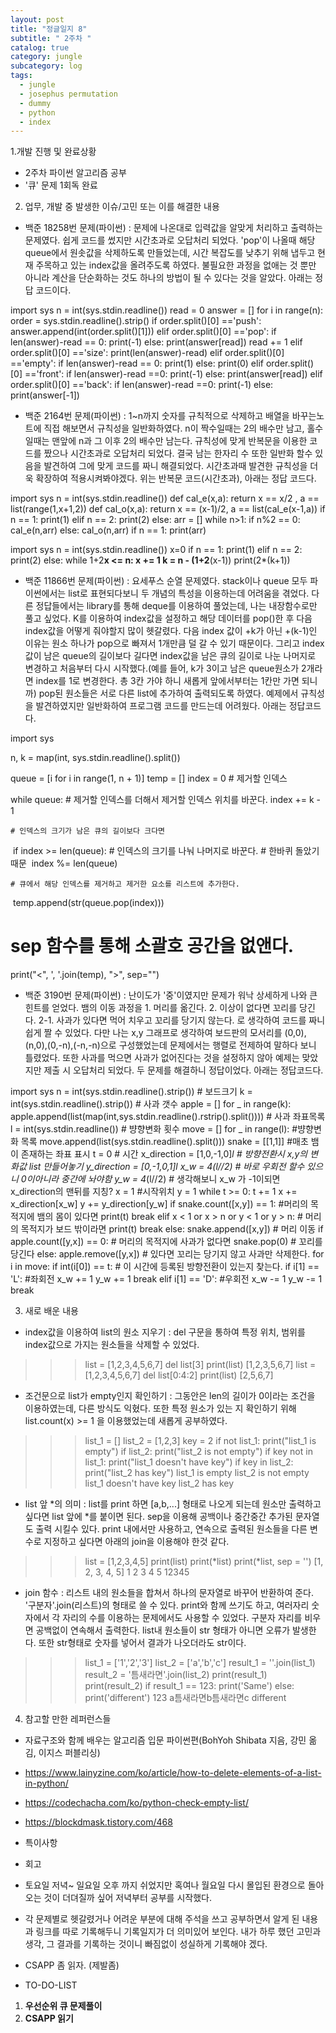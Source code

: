 ```yaml
---
layout: post
title: "정글일지 8"
subtitle: " 2주차 "
catalog: true
category: jungle
subcategory: log
tags:
  - jungle
  - josephus permutation
  - dummy
  - python
  - index
---
```


1.개발 진행 및 완료상황

- 2주차 파이썬 알고리즘 공부
- '큐' 문제 1회독 완료

2. 업무, 개발 중 발생한 이슈/고민 또는 이를 해결한 내용

- 백준 18258번 문제(파이썬) : 문제에 나온대로 입력값을 알맞게 처리하고 출력하는 문제였다. 쉽게 코드를 썼지만 시간초과로 오답처리 되었다. 'pop'이 나올때 해당 queue에서 원솟값을 삭제하도록 만들었는데, 시간 복잡도를 낮추기 위해 냅두고 현재 주목하고 있는 index값을 올려주도록 하였다. 불필요한 과정을 없애는 것 뿐만 아니라 계산을 단순화하는 것도 하나의 방법이 될 수 있다는 것을 알았다. 아래는 정답 코드이다.

import sys n = int(sys.stdin.readline()) read = 0 answer = [] for i in range(n): order = sys.stdin.readline().strip() if order.split()[0] =='push': answer.append(int(order.split()[1])) elif order.split()[0] =='pop': if len(answer)-read == 0: print(-1) else: print(answer[read]) read += 1 elif order.split()[0] =='size': print(len(answer)-read) elif order.split()[0] =='empty': if len(answer)-read == 0: print(1) else: print(0) elif order.split()[0] =='front': if len(answer)-read ==0: print(-1) else: print(answer[read]) elif order.split()[0] =='back': if len(answer)-read ==0: print(-1) else: print(answer[-1])

- 백준 2164번 문제(파이썬) : 1~n까지 숫자를 규칙적으로 삭제하고 배열을 바꾸는노트에 직접 해보면서 규칙성을 일반화하였다. n이 짝수일때는 2의 배수만 남고, 홀수일때는 맨앞에 n과 그 이후 2의 배수만 남는다. 규칙성에 맞게 반복문을 이용한 코드를 짰으나 시간초과로 오답처리 되었다. 결국 남는 한자리 수 또한 일반화 할수 있음을 발견하여 그에 맞게 코드를 짜니 해결되었다. 시간초과때 발견한 규칙성을 더욱 확장하여 적용시켜봐야겠다. 위는 반복문 코드(시간초과), 아래는 정답 코드다.

import sys n = int(sys.stdin.readline()) def cal_e(x,a): return x == x/2 , a == list(range(1,x+1,2)) def cal_o(x,a): return x == (x-1)/2, a == list(cal_e(x-1,a)) if n == 1: print(1) elif n == 2: print(2) else: arr = [] while n>1: if n%2 == 0: cal_e(n,arr) else: cal_o(n,arr) if n == 1: print(arr)

import sys n = int(sys.stdin.readline()) x=0 if n == 1: print(1) elif n == 2: print(2) else: while 1+2**x <= n: x += 1 k = n - (1+2**(x-1)) print(2\*(k+1))

- 백준 11866번 문제(파이썬) : 요세푸스 순열 문제였다. stack이나 queue 모두 파이썬에서는 list로 표현되다보니 두 개념의 특성을 이용하는데 어려움을 겪었다. 다른 정답들에서는 library를 통해 deque를 이용하여 풀었는데, 나는 내장함수로만 풀고 싶었다. K를 이용하여 index값을 설정하고 해당 데이터를 pop()한 후 다음 index값을 어떻게 줘야할지 많이 헷갈렸다. 다음 index 값이 +k가 아닌 +(k-1)인 이유는 원소 하나가 pop으로 빠져서 1개만큼 덜 갈 수 있기 때문이다. 그리고 index값이 남은 queue의 길이보다 길다면 index값을 남은 큐의 길이로 나눈 나머지로 변경하고 처음부터 다시 시작했다.(예를 들어, k가 3이고 남은 queue원소가 2개라면 index를 1로 변경한다. 총 3칸 가야 하니 새롭게 앞에서부터는 1칸만 가면 되니까) pop된 원소들은 서로 다른 list에 추가하여 출력되도록 하였다. 예제에서 규칙성을 발견하였지만 일반화하여 프로그램 코드를 만드는데 어려웠다. 아래는 정답코드다.

import sys

n, k = map(int, sys.stdin.readline().split())

queue = [i for i in range(1, n + 1)]
temp = []
index = 0 # 제거할 인덱스

while queue: # 제거할 인덱스를 더해서 제거할 인덱스 위치를 바꾼다.
​ index += k - 1

    # 인덱스의 크기가 남은 큐의 길이보다 크다면

​ if index >= len(queue): # 인덱스의 크기를 나눠 나머지로 바꾼다. # 한바퀴 돌았기 때문
​ index %= len(queue)

    # 큐에서 해당 인덱스를 제거하고 제거한 요소를 리스트에 추가한다.

​ temp.append(str(queue.pop(index)))

# sep 함수를 통해 소괄호 공간을 없앤다.

print("<", ', '.join(temp), ">", sep="")

- 백준 3190번 문제(파이썬) : 난이도가 '중'이였지만 문제가 워낙 상세하게 나와 큰 힌트를 얻었다. 뱀의 이동 과정을 1. 머리를 옮긴다. 2. 이상이 없다면 꼬리를 당긴다. 2-1. 사과가 있다면 먹어 치우고 꼬리를 당기지 않는다. 로 생각하여 코드를 짜니 쉽게 짤 수 있었다. 다만 나는 x,y 그래프로 생각하여 보드판의 모서리를 (0,0),(n,0),(0,-n),(-n,-n)으로 구성했었는데 문제에서는 행렬로 전제하여 말하다 보니 틀렸었다. 또한 사과를 먹으면 사과가 없어진다는 것을 설정하지 않아 예제는 맞았지만 제출 시 오답처리 되었다. 두 문제를 해결하니 정답이었다. 아래는 정답코드다.

import sys n = int(sys.stdin.readline().strip()) # 보드크기 k = int(sys.stdin.readline().strip()) # 사과 갯수 apple = [] for _ in range(k): apple.append(list(map(int,sys.stdin.readline().rstrip().split()))) # 사과 좌표목록 l = int(sys.stdin.readline()) # 뱡향변화 횟수 move = [] for _ in range(l): #뱡향변화 목록 move.append(list(sys.stdin.readline().split())) snake = [[1,1]] #매초 뱀이 존재하는 좌표 표시 t = 0 # 시간 x_direction = [1,0,-1,0]*l # 방향전환시 x,y의 변화값 list 만들어놓기 y_direction = [0,-1,0,1]*l x_w = 4*(l//2) # 바로 우회전 할수 있으니 0이아니라 중간에 놔야함 y_w = 4*(l//2) # 생각해보니 x_w 가 -1이되면 x_direction의 맨뒤를 지칭? x = 1 #시작위치 y = 1 while t >= 0: t += 1 x += x_direction[x_w] y += y_direction[y_w] if snake.count([x,y]) == 1: #머리의 목적지에 뱀의 몸이 있다면 print(t) break elif x < 1 or x > n or y < 1 or y > n: # 머리의 목적지가 보드 밖이라면 print(t) break else: snake.append([x,y]) # 머리 이동 if apple.count([y,x]) == 0: # 머리의 목적지에 사과가 없다면 snake.pop(0) # 꼬리를 당긴다 else: apple.remove([y,x]) # 있다면 꼬리는 당기지 않고 사과만 삭제한다. for i in move: if int(i[0]) == t: # 이 시간에 등록된 방향전환이 있는지 찾는다. if i[1] == 'L': #좌회전 x_w += 1 y_w += 1 break elif i[1] == 'D': #우회전 x_w -= 1 y_w -= 1 break

3. 새로 배운 내용

- index값을 이용하여 list의 원소 지우기 : del 구문을 통하여 특정 위치, 범위를 index값으로 가지는 원소들을 삭제할 수 있었다.

> > > list = [1,2,3,4,5,6,7]
> > > del list[3]
> > > print(list)
> > > [1,2,3,5,6,7]
> > > list = [1,2,3,4,5,6,7]
> > > del list[0:4:2]
> > > print(list)
> > > [2,5,6,7]

- 조건문으로 list가 empty인지 확인하기 : 그동안은 len의 길이가 0이라는 조건을 이용하였는데, 다른 방식도 익혔다. 또한 특정 원소가 있는 지 확인하기 위해 list.count(x) >= 1 을 이용했었는데 새롭게 공부하였다.

> > > list_1 = []
> > > list_2 = [1,2,3]
> > > key = 2
> > > if not list_1:
> > > print("list_1 is empty")
> > > if list_2:
> > > print("list_2 is not empty")
> > > if key not in list_1:
> > > print("list_1 doesn't have key")
> > > if key in list_2:
> > > print("list_2 has key")
> > > list_1 is empty
> > > list_2 is not empty
> > > list_1 doesn't have key
> > > list_2 has key

- list 앞 *의 의미 : list를 print 하면 [a,b,...] 형태로 나오게 되는데 원소만 출력하고 싶다면 list 앞에 *를 붙이면 된다. sep을 이용해 공백이나 중간중간 추가된 문자열도 출력 시킬수 있다. print 내에서만 사용하고, 연속으로 출력된 원소들을 다른 변수로 지정하고 싶다면 아래의 join을 이용해야 한것 같다.

> > > list = [1,2,3,4,5]
> > > print(list)
> > > print(*list)
> > > print(*list, sep = '')
> > > [1, 2, 3, 4, 5]
> > > 1 2 3 4 5
> > > 12345

- join 함수 : 리스트 내의 원소들을 합쳐서 하나의 문자열로 바꾸어 반환하여 준다. '구분자'.join(리스트)의 형태로 쓸 수 있다. print와 함께 쓰기도 하고, 여러자리 숫자에서 각 자리의 수를 이용하는 문제에서도 사용할 수 있었다. 구분자 자리를 비우면 공백없이 연속해서 출력한다. list내 원소들이 str 형태가 아니면 오류가 발생한다. 또한 str형태로 숫자를 넣어서 결과가 나오더라도 str이다.

> > > list_1 = ['1','2','3']
> > > list_2 = ['a','b','c']
> > > result_1 = ''.join(list_1)
> > > result_2 = '틈새라면'.join(list_2)
> > > print(result_1)
> > > print(result_2)
> > > if result_1 == 123:
> > > print('Same')
> > > else:
> > > print('different')
> > > 123
> > > a틈새라면b틈새라면c
> > > different

4. 참고할 만한 레퍼런스들

- 자료구조와 함께 배우는 알고리즘 입문 파이썬편(BohYoh Shibata 지음, 강민 옮김, 이지스 퍼블리싱)
- https://www.lainyzine.com/ko/article/how-to-delete-elements-of-a-list-in-python/
- https://codechacha.com/ko/python-check-empty-list/
- https://blockdmask.tistory.com/468
- 특이사항
- 회고

- 토요일 저녁~ 일요일 오후 까지 쉬었지만 혹여나 월요일 다시 몰입된 환경으로 돌아오는 것이 더뎌질까 싶어 저녁부터 공부를 시작했다.
- 각 문제별로 헷갈렸거나 어려운 부분에 대해 주석을 쓰고 공부하면서 알게 된 내용과 링크를 따로 기록해두니 기록일지가 더 의미있어 보인다. 내가 하루 했던 고민과 생각, 그 결과를 기록하는 것이니 빠짐없이 성실하게 기록해야 겠다.
- CSAPP 좀 읽자. (제발좀)
- TO-DO-LIST

1. **우선순위 큐 문제풀이**
2. **CSAPP 읽기**
